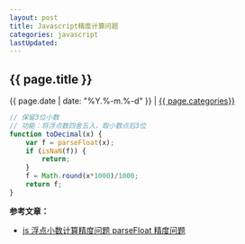 ```yaml
---
layout: post
title: Javascript精度计算问题
categories: javascript
lastUpdated: 
---
```


## {{ page.title }}

{{ page.date | date: "%Y.%-m.%-d" }} | <a href="/archive#{{ page.categories }}">{{ page.categories}}</a>

```javascript
// 保留3位小数   
// 功能：将浮点数四舍五入，取小数点后3位  
function toDecimal(x) {
    var f = parseFloat(x);
    if (isNaN(f)) {
        return;
    }
    f = Math.round(x*1000)/1000;
    return f;
}
```

**参考文章：**

* [js 浮点小数计算精度问题 parseFloat 精度问题][1]


[1]: http://www.cnblogs.com/gaoxue/p/3431255.html